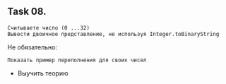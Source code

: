 ## Task 08.

```
Считываете число (0 ...32)
Вывести двоичное представление, не используя Integer.toBinaryString
```

Не обязательно:

```
Показать пример переполнения для своих чисел
```

* Выучить теорию

